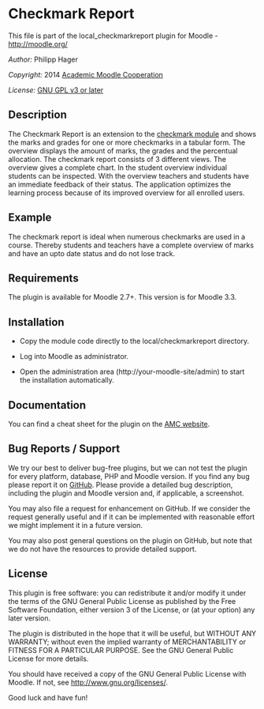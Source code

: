 Checkmark Report
================

This file is part of the local_checkmarkreport plugin for Moodle - <http://moodle.org/>

*Author:*    Philipp Hager

*Copyright:* 2014 [Academic Moodle Cooperation](http://www.academic-moodle-cooperation.org)

*License:*   [GNU GPL v3 or later](http://www.gnu.org/copyleft/gpl.html)


Description
-----------

The Checkmark Report is an extension to the [checkmark
module](http://www.academic-moodle-cooperation.org/en/modules/checkmark/) and shows the marks and
grades for one or more checkmarks in a tabular form. The overview displays the amount of marks, the
grades and the percentual allocation. The checkmark report consists of 3 different views. The
overview gives a complete chart. In the student overview individual students can be inspected. With
the overview teachers and students have an immediate feedback of their status. The application
optimizes the learning process because of its improved overview for all enrolled users.


Example
-------

The checkmark report is ideal when numerous checkmarks are used in a course. Thereby students and
teachers have a complete overview of marks and have an upto date status and do not lose track.


Requirements
------------

The plugin is available for Moodle 2.7+. This version is for Moodle 3.3.


Installation
------------

* Copy the module code directly to the local/checkmarkreport directory.

* Log into Moodle as administrator.

* Open the administration area (http://your-moodle-site/admin) to start the installation
  automatically.


Documentation
-------------

You can find a cheat sheet for the plugin on the [AMC website](
http://www.academic-moodle-cooperation.org/en/modules/checkmark-report/).


Bug Reports / Support
---------------------

We try our best to deliver bug-free plugins, but we can not test the plugin for every platform,
database, PHP and Moodle version. If you find any bug please report it on
[GitHub](https://github.com/academic-moodle-cooperation/moodle-local_checkmarkreport/issues).
Please provide a detailed bug description, including the plugin and Moodle version and, if
applicable, a screenshot.

You may also file a request for enhancement on GitHub. If we consider the request generally useful
and if it can be implemented with reasonable effort we might implement it in a future version.

You may also post general questions on the plugin on GitHub, but note that we do not have the
resources to provide detailed support.


License
-------

This plugin is free software: you can redistribute it and/or modify it under the terms of the GNU
General Public License as published by the Free Software Foundation, either version 3 of the
License, or (at your option) any later version.

The plugin is distributed in the hope that it will be useful, but WITHOUT ANY WARRANTY; without
even the implied warranty of MERCHANTABILITY or FITNESS FOR A PARTICULAR PURPOSE. See the GNU
General Public License for more details.

You should have received a copy of the GNU General Public License with Moodle. If not, see
<http://www.gnu.org/licenses/>.


Good luck and have fun!
